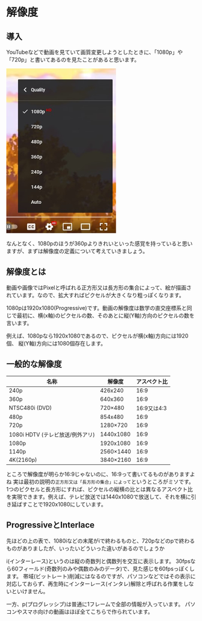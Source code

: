 # 解像度

## 導入

YouTubeなどで動画を見ていて画質変更しようとしたときに、「1080p」や「720p」と書いてあるのを見たことがあると思います。

![解像度選択画面](https://raw.githubusercontent.com/b-editor/LearnBEditor/main/ja-JP/basics/images/002_resolution_001.jpg)

なんとなく、1080pのほうが360pよりきれいといった感覚を持っていると思いますが、まずは解像度の定義について考えていきましょう。

## 解像度とは

動画や画像ではPixelと呼ばれる正方形又は長方形の集合によって、絵が描画されています。なので、拡大すればピクセルが大きくなり粗っぽくなります。

1080pは1920x1080(Progressive)です。動画の解像度は数学の直交座標系と同じで最初に、横(x軸)のピクセルの数、そのあとに縦(Y軸)方向のピクセルの数を言います。

例えば、1080pなら1920x1080であるので、ピクセルが横(x軸)方向には1920個、
縦(Y軸)方向には1080個存在します。

## 一般的な解像度

| 名称|解像度|アスペクト比|
| ---- | ---- | ---- |
| 240p | 426x240 | 16:9 |
| 360p | 640x360 | 16:9 |
| NTSC480i (DVD)|720×480|16:9又は4:3|
| 480p | 854x480 | 16:9 |
| 720p | 1280×720 | 16:9|
| 1080i HDTV (テレビ放送/例外アリ) | 1440x1080 | 16:9 |
| 1080p | 1920x1080 | 16:9 |
| 1140p	| 2560×1440	| 16:9 |
| 4K(2160p) | 3840×2160 | 16:9 |

ところで解像度が明らか16:9じゃないのに、16:9って書いてるものがありますよね
実は最初の説明の`正方形又は「長方形の集合」によって`というところがミソです。
1つのピクセルと長方形にすれば、ピクセルの縦横の比とは異なるアスペクト比を実現できます。例えば、テレビ放送では1440x1080で放送して、それを横に引き延ばすことで1920x1080にしています。

## ProgressiveとInterlace

先ほどの上の表で、1080iなどの末尾がiで終わるものと、720pなどのpで終わるものがありましたが、いったいどういった違いがあるのでしょうか

i(インターレース)というのは縦の奇数列と偶数列を交互に表示します。
30fpsなら60フィールド(奇数列のみや偶数のみのデータ)で、見た感じを60fpsっぽくします。
帯域(ビットレート)削減にはなるのですが、パソコンなどではその表示に対応しておらず、再生時にインターレース(インタレ)解除と呼ばれる作業をしないといけません。

一方、p(プログレッシブ)は普通に1フレームで全部の情報が入っています。
パソコンやスマホ向けの動画はほぼ全てこちらで作られています。